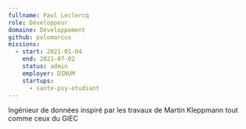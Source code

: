 ```yaml
---
fullname: Paul Leclercq
role: Développeur
domaine: Développement
github: polomarcus
missions:
  - start: 2021-01-04
    end: 2021-07-02
    status: admin
    employer: DINUM
    startups:
      - sante-psy-etudiant
---
```

Ingénieur de données inspiré par les travaux de Martin Kleppmann tout comme ceux du GIEC